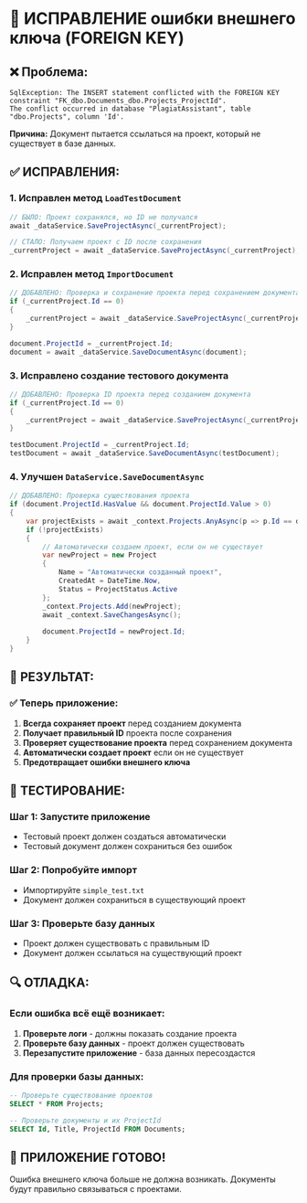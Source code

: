 # 🔧 ИСПРАВЛЕНИЕ ошибки внешнего ключа (FOREIGN KEY)

## ❌ **Проблема:**
```
SqlException: The INSERT statement conflicted with the FOREIGN KEY constraint "FK_dbo.Documents_dbo.Projects_ProjectId". 
The conflict occurred in database "PlagiatAssistant", table "dbo.Projects", column 'Id'.
```

**Причина:** Документ пытается ссылаться на проект, который не существует в базе данных.

## ✅ **ИСПРАВЛЕНИЯ:**

### 1. **Исправлен метод `LoadTestDocument`**
```csharp
// БЫЛО: Проект сохранялся, но ID не получался
await _dataService.SaveProjectAsync(_currentProject);

// СТАЛО: Получаем проект с ID после сохранения
_currentProject = await _dataService.SaveProjectAsync(_currentProject);
```

### 2. **Исправлен метод `ImportDocument`**
```csharp
// ДОБАВЛЕНО: Проверка и сохранение проекта перед сохранением документа
if (_currentProject.Id == 0)
{
    _currentProject = await _dataService.SaveProjectAsync(_currentProject);
}

document.ProjectId = _currentProject.Id;
document = await _dataService.SaveDocumentAsync(document);
```

### 3. **Исправлено создание тестового документа**
```csharp
// ДОБАВЛЕНО: Проверка ID проекта перед созданием документа
if (_currentProject.Id == 0)
{
    _currentProject = await _dataService.SaveProjectAsync(_currentProject);
}

testDocument.ProjectId = _currentProject.Id;
testDocument = await _dataService.SaveDocumentAsync(testDocument);
```

### 4. **Улучшен `DataService.SaveDocumentAsync`**
```csharp
// ДОБАВЛЕНО: Проверка существования проекта
if (document.ProjectId.HasValue && document.ProjectId.Value > 0)
{
    var projectExists = await _context.Projects.AnyAsync(p => p.Id == document.ProjectId.Value);
    if (!projectExists)
    {
        // Автоматически создаем проект, если он не существует
        var newProject = new Project
        {
            Name = "Автоматически созданный проект",
            CreatedAt = DateTime.Now,
            Status = ProjectStatus.Active
        };
        _context.Projects.Add(newProject);
        await _context.SaveChangesAsync();
        
        document.ProjectId = newProject.Id;
    }
}
```

## 🎯 **РЕЗУЛЬТАТ:**

### ✅ **Теперь приложение:**
1. **Всегда сохраняет проект** перед созданием документа
2. **Получает правильный ID** проекта после сохранения
3. **Проверяет существование проекта** перед сохранением документа
4. **Автоматически создает проект** если он не существует
5. **Предотвращает ошибки внешнего ключа**

## 🧪 **ТЕСТИРОВАНИЕ:**

### **Шаг 1: Запустите приложение**
- Тестовый проект должен создаться автоматически
- Тестовый документ должен сохраниться без ошибок

### **Шаг 2: Попробуйте импорт**
- Импортируйте `simple_test.txt`
- Документ должен сохраниться в существующий проект

### **Шаг 3: Проверьте базу данных**
- Проект должен существовать с правильным ID
- Документ должен ссылаться на существующий проект

## 🔍 **ОТЛАДКА:**

### **Если ошибка всё ещё возникает:**
1. **Проверьте логи** - должны показать создание проекта
2. **Проверьте базу данных** - проект должен существовать
3. **Перезапустите приложение** - база данных пересоздастся

### **Для проверки базы данных:**
```sql
-- Проверьте существование проектов
SELECT * FROM Projects;

-- Проверьте документы и их ProjectId
SELECT Id, Title, ProjectId FROM Documents;
```

## 🚀 **ПРИЛОЖЕНИЕ ГОТОВО!**

Ошибка внешнего ключа больше не должна возникать. Документы будут правильно связываться с проектами.

